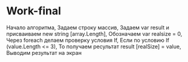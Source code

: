 # Work-final
Начало алгоритма,
Задаем строку массив,
Задаем var result и присваиваем new string [array.Length],
Обозначаем var realsize = 0,
Через foreach делаем проверку условия If,
Если по условию If (value.Length <= 3),
То получаем ресультат result [realSize] = value,
Выводим результат на экран
